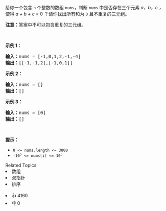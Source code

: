 <p>给你一个包含 <code>n</code> 个整数的数组 <code>nums</code>，判断 <code>nums</code> 中是否存在三个元素 <em>a，b，c ，</em>使得 <em>a + b + c = </em>0 ？请你找出所有和为 <code>0</code> 且不重复的三元组。</p>

<p><strong>注意：</strong>答案中不可以包含重复的三元组。</p>

<p> </p>

<p><strong>示例 1：</strong></p>

<pre>
<strong>输入：</strong>nums = [-1,0,1,2,-1,-4]
<strong>输出：</strong>[[-1,-1,2],[-1,0,1]]
</pre>

<p><strong>示例 2：</strong></p>

<pre>
<strong>输入：</strong>nums = []
<strong>输出：</strong>[]
</pre>

<p><strong>示例 3：</strong></p>

<pre>
<strong>输入：</strong>nums = [0]
<strong>输出：</strong>[]
</pre>

<p> </p>

<p><strong>提示：</strong></p>

<ul>
	<li><code>0 <= nums.length <= 3000</code></li>
	<li><code>-10<sup>5</sup> <= nums[i] <= 10<sup>5</sup></code></li>
</ul>
<div><div>Related Topics</div><div><li>数组</li><li>双指针</li><li>排序</li></div></div><br><div><li>👍 4160</li><li>👎 0</li></div>